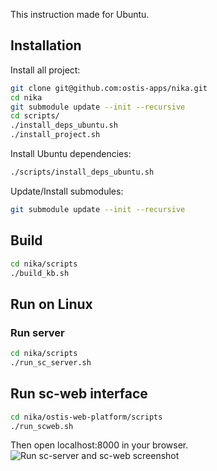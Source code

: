 This instruction made for Ubuntu.

## Installation

Install all project:

```sh
git clone git@github.com:ostis-apps/nika.git
cd nika
git submodule update --init --recursive
cd scripts/
./install_deps_ubuntu.sh
./install_project.sh
```

Install Ubuntu dependencies:

```sh
./scripts/install_deps_ubuntu.sh
```

Update/Install submodules:

```sh
git submodule update --init --recursive
```

## Build
```sh
cd nika/scripts
./build_kb.sh
```

## Run on Linux

### Run server

```sh
cd nika/scripts
./run_sc_server.sh
```

## Run sc-web interface

```sh
cd nika/ostis-web-platform/scripts
./run_scweb.sh
```

Then open localhost:8000 in your browser.
![Run sc-server and sc-web screenshot](images/runScServerScWeb.png)
